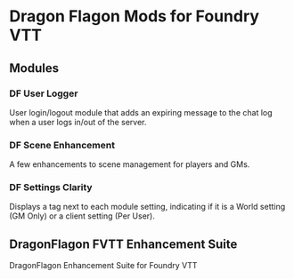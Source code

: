 # Dragon Flagon Mods for Foundry VTT

## Modules

### DF User Logger
User login/logout module that adds an expiring message to the chat log when a user logs in/out of the server.

### DF Scene Enhancement
A few enhancements to scene management for players and GMs.

### DF Settings Clarity
Displays a tag next to each module setting, indicating if it is a World setting (GM Only) or a client setting (Per User).

## DragonFlagon FVTT Enhancement Suite
DragonFlagon Enhancement Suite for Foundry VTT